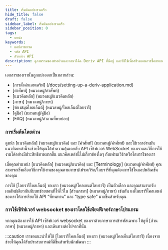 ```yaml
---
title: เริ่มต้นอย่างรวดเร็ว
hide_title: false
draft: false
sidebar_label: เริ่มต้นอย่างรวดเร็ว
sidebar_position: 0
tags:
  - บทนำ
keywords:
  - แอปการเทรด
  - รหัส API
  - ตัวอย่าง API
description: ดูภาพรวมของตัวอย่างและภาษาโค้ด Deriv API ที่มีอยู่ และวิธีใช้เพื่อสร้างแอพการซื้อขายของคุณ
---
```


เอกสารของเรานั้นถูกแบ่งออกเป็นหลายส่วน:

- [การตั้งค่าแอพเดริฟ] (/docs/setting-up-a-deriv-application.md)
- [คำศัพท์] (หมวดหมู่/คำศัพท์)
- [แนวคิดหลัก] (หมวดหมู่/แนวคิดหลัก)
- [ภาษา] (หมวดหมู่/ภาษา)
- [ห้องสมุดไคลเอ็นต์] (หมวดหมู่/ไคลเอ็นต์ไลบรารี)
- [คู่มือ] (หมวดหมู่/คู่มือ)
- [FAQ] (หมวดหมู่/คำถามที่พบบ่อย)

### การเริ่มต้นโดยด่วน

ดูหน้า [แนวคิดหลัก] (หมวดหมู่/แนวคิด) และ [คำศัพท์] (หมวดหมู่/คำศัพท์) และใช้เวลาอ่านมัน แนวคิดเหล่านี้จะช่วยให้คุณได้ทำความคุ้นเคยกับ API เซิร์ฟเวอร์ WebSocket ของเราและวิธีการใช้งานได้อย่างมีประสิทธิภาพมากขึ้น แนวคิดเหล่านี้ไม่เกี่ยวข้องใดๆ กับเฟรมเวิร์กหรือไลบรารีของเรา

เมื่อคุณอ่านหน้า [แนวคิดหลัก] (หมวดหมู่/แนวคิด) และ [Terminology] (หมวดหมู่/คำศัพท์) คุณสามารถเริ่มเลือกวิธีการใช้งานของคุณตามภาษา/เฟรมเวิร์ก/ไลบรารีที่คุณต้องการใช้ในแอปพลิเคชันของคุณ

การใช้ [ไลบรารีไคลเอ็นต์] ของเรา (หมวดหมู่/ไคลเอนต์ไลบรารี) เป็นตัวเลือก และคุณสามารถรับผลลัพธ์เดียวกันกับบทช่วยสอนที่ให้ไว้ใน [ส่วนภาษา] (หมวดหมู่/ภาษา) เช่นกัน แต่ไลบรารีไคลเอนต์ของเราให้การเรียกใช้ API “ที่ทนทาน” และ “type safe” มากขึ้นสำหรับคุณ

### การใช้เซิร์ฟเวอร์ websocket ของเราโดยใช้เพียงฟีเจอร์ภาษาโปรแกรม

หากคุณต้องการใช้ API เซิร์ฟเวอร์ websocket ของเราด้วยภาษาการเข้ารหัสเฉพาะ ให้ดูที่ [ส่วนภาษา] (หมวดหมู่/ภาษา) และเดินทางต่อไปจากที่นั่น

:::caution
เราขอแนะนำให้ใช้ [ไลบรารีไคลเอ็นต์] ของเรา (หมวดหมู่/ไคลเอ็นต์ไลบรารี) เนื่องจากช่วยให้คุณได้รับประสบการณ์ที่ดีขึ้นสำหรับนักพัฒนา
:::
